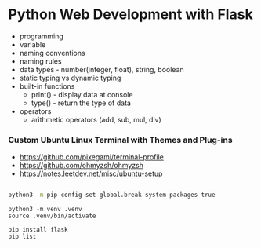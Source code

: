 # Python Web Development with Flask

- programming
- variable
- naming conventions
- naming rules
- data types - number(integer, float), string, boolean
- static typing vs dynamic typing
- built-in functions
  - print() - display data at console
  - type() - return the type of data
- operators
  - arithmetic operators (add, sub, mul, div)

### Custom Ubuntu Linux Terminal with Themes and Plug-ins

- https://github.com/pixegami/terminal-profile
- https://github.com/ohmyzsh/ohmyzsh
- https://notes.leetdev.net/misc/ubuntu-setup

```bash

python3 -m pip config set global.break-system-packages true

```

```
python3 -m venv .venv
source .venv/bin/activate

pip install flask
pip list

```
